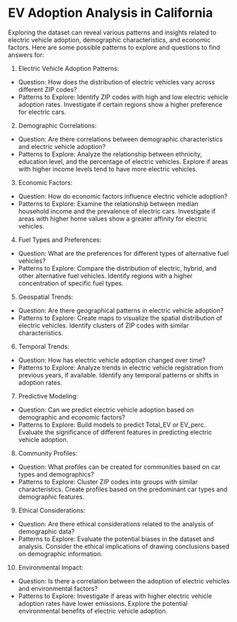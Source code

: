 # EV Adoption Analysis in California

Exploring the dataset can reveal various patterns and insights related to electric vehicle adoption, demographic characteristics, and economic factors. Here are some possible patterns to explore and questions to find answers for:

1. Electric Vehicle Adoption Patterns:
  - Question: How does the distribution of electric vehicles vary across different ZIP codes?
  - Patterns to Explore: Identify ZIP codes with high and low electric vehicle adoption rates. Investigate if certain regions show a higher preference for electric cars.
2. Demographic Correlations:
  - Question: Are there correlations between demographic characteristics and electric vehicle adoption?
  - Patterns to Explore:  Analyze the relationship between ethnicity, education level, and the percentage of electric vehicles. Explore if areas with higher income levels tend to have more electric vehicles.
3. Economic Factors:
  - Question: How do economic factors influence electric vehicle adoption?
  - Patterns to Explore: Examine the relationship between median household income and the prevalence of electric cars. Investigate if areas with higher home values show a greater affinity for electric vehicles.
4. Fuel Types and Preferences:
  - Question: What are the preferences for different types of alternative fuel vehicles?
  - Patterns to Explore: Compare the distribution of electric, hybrid, and other alternative fuel vehicles. Identify regions with a higher concentration of specific fuel types.
5. Geospatial Trends:
  - Question: Are there geographical patterns in electric vehicle adoption?
  - Patterns to Explore: Create maps to visualize the spatial distribution of electric vehicles. Identify clusters of ZIP codes with similar characteristics.
6. Temporal Trends:
  - Question: How has electric vehicle adoption changed over time?
  - Patterns to Explore: Analyze trends in electric vehicle registration from previous years, if available. Identify any temporal patterns or shifts in adoption rates.
7. Predictive Modeling:
  - Question: Can we predict electric vehicle adoption based on demographic and economic factors?
  - Patterns to Explore: Build models to predict Total_EV or EV_perc. Evaluate the significance of different features in predicting electric vehicle adoption.
8. Community Profiles:
  - Question: What profiles can be created for communities based on car types and demographics?
  - Patterns to Explore: Cluster ZIP codes into groups with similar characteristics. Create profiles based on the predominant car types and demographic features.
9. Ethical Considerations:
  - Question: Are there ethical considerations related to the analysis of demographic data?
  - Patterns to Explore: Evaluate the potential biases in the dataset and analysis. Consider the ethical implications of drawing conclusions based on demographic information.
10. Environmental Impact:
  - Question: Is there a correlation between the adoption of electric vehicles and environmental factors?
  - Patterns to Explore: Investigate if areas with higher electric vehicle adoption rates have lower emissions. Explore the potential environmental benefits of electric vehicle adoption.
